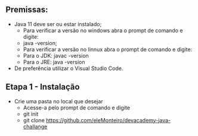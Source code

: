 ## Premissas:
- Java 11 deve ser ou estar instalado;
  -  Para  verificar a versão no windows abra o prompt de comando e digite:
    - java -version;
  -  Para verificar a versão no  linnux abra o prompt de comando e digite:
    - Para o JDK: javac -version
    - Para o JRE: java -version
- De preferência  utilizar o Visual Studio Code.

## Etapa 1 - Instalação
- Crie uma pasta no local que desejar
  -  Acesse-a pelo prompt de comando e digite
    -    git init
    -    git clone https://github.com/eleMonteiro/devacademy-java-challange

